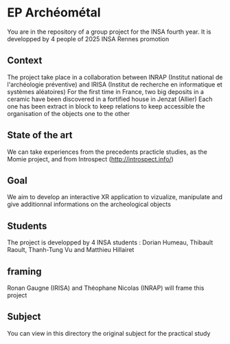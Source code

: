 # EP Archéométal
You are in the repository of a group project for the INSA fourth year. It is developped by 4 people of 2025 INSA Rennes promotion
## Context
The project take place in a collaboration between INRAP (Institut national de l'archéologie préventive) and IRISA (Institut de recherche en
informatique et systèmes aléatoires) 
For the first time in France, two big deposits in a ceramic have been discovered in a fortified house in Jenzat (Allier) Each one has been 
extract in block to keep relations to keep accessible the organisation of the objects one to the other
## State of the art
We can take experiences from the precedents practicle studies, as the Momie project, and from Introspect (http://introspect.info/)
## Goal
We aim to develop an interactive XR application to vizualize, manipulate and give additionnal informations on the archeological objects
## Students
The project is developped by 4 INSA students : Dorian Humeau, Thibault Raoult, Thanh-Tung Vu and Matthieu Hillairet
## framing
Ronan Gaugne (IRISA) and Théophane Nicolas (INRAP) will frame this project
## Subject
You can view in this directory the original subject for the practical study
